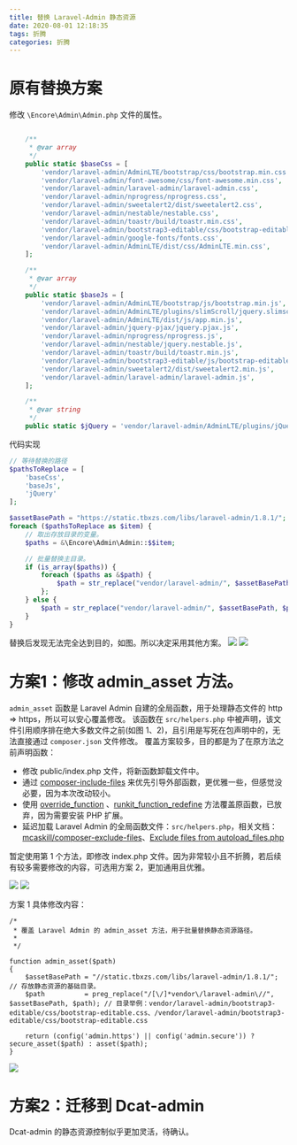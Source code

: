 ```yaml
---
title: 替换 Laravel-Admin 静态资源
date: 2020-08-01 12:18:35
tags: 折腾
categories: 折腾
---
```


# 原有替换方案

修改 `\Encore\Admin\Admin.php` 文件的属性。
```php

    /**
     * @var array
     */
    public static $baseCss = [
        'vendor/laravel-admin/AdminLTE/bootstrap/css/bootstrap.min.css',
        'vendor/laravel-admin/font-awesome/css/font-awesome.min.css',
        'vendor/laravel-admin/laravel-admin/laravel-admin.css',
        'vendor/laravel-admin/nprogress/nprogress.css',
        'vendor/laravel-admin/sweetalert2/dist/sweetalert2.css',
        'vendor/laravel-admin/nestable/nestable.css',
        'vendor/laravel-admin/toastr/build/toastr.min.css',
        'vendor/laravel-admin/bootstrap3-editable/css/bootstrap-editable.css',
        'vendor/laravel-admin/google-fonts/fonts.css',
        'vendor/laravel-admin/AdminLTE/dist/css/AdminLTE.min.css',
    ];

    /**
     * @var array
     */
    public static $baseJs = [
        'vendor/laravel-admin/AdminLTE/bootstrap/js/bootstrap.min.js',
        'vendor/laravel-admin/AdminLTE/plugins/slimScroll/jquery.slimscroll.min.js',
        'vendor/laravel-admin/AdminLTE/dist/js/app.min.js',
        'vendor/laravel-admin/jquery-pjax/jquery.pjax.js',
        'vendor/laravel-admin/nprogress/nprogress.js',
        'vendor/laravel-admin/nestable/jquery.nestable.js',
        'vendor/laravel-admin/toastr/build/toastr.min.js',
        'vendor/laravel-admin/bootstrap3-editable/js/bootstrap-editable.min.js',
        'vendor/laravel-admin/sweetalert2/dist/sweetalert2.min.js',
        'vendor/laravel-admin/laravel-admin/laravel-admin.js',
    ];

    /**
     * @var string
     */
    public static $jQuery = 'vendor/laravel-admin/AdminLTE/plugins/jQuery/jQuery-2.1.4.min.js';
```

代码实现

```php
// 等待替换的路径
$pathsToReplace = [
    'baseCss',
    'baseJs',
    'jQuery'
];

$assetBasePath = "https://static.tbxzs.com/libs/laravel-admin/1.8.1/"; // 存放静态资源的基础目录。
foreach ($pathsToReplace as $item) {
    // 取出存放目录的变量。
    $paths = &\Encore\Admin\Admin::$$item;

    // 批量替换主目录。
    if (is_array($paths)) {
        foreach ($paths as &$path) {
            $path = str_replace("vendor/laravel-admin/", $assetBasePath, $path);
        };
    } else {
        $path = str_replace("vendor/laravel-admin/", $assetBasePath, $path);
    }
}
```

替换后发现无法完全达到目的，如图。所以决定采用其他方案。
![](/media/15962545599789.jpg)
![](/media/15962613409578.jpg)

# 方案1：修改 admin_asset 方法。
`admin_asset` 函数是 Laravel Admin 自建的全局函数，用于处理静态文件的 http => https，所以可以安心覆盖修改。
该函数在 `src/helpers.php` 中被声明，该文件引用顺序排在绝大多数文件之前(如图 1、2)，且引用是写死在包声明中的，无法直接通过 `composer.json` 文件修改。
覆盖方案较多，目的都是为了在原方法之前声明函数：
- 修改 public/index.php 文件，将新函数卸载文件中。
- 通过 [composer-include-files](https://www.cnblogs.com/xdao/p/php_autoload_sort.html) 来优先引导外部函数，更优雅一些，但感觉没必要，因为本次改动较小。
- 使用 [override_function](https://www.php.net/manual/en/function.override-function.php) 、[runkit_function_redefine](https://www.php.net/manual/en/function.runkit-function-remove.php) 方法覆盖原函数，已放弃，因为需要安装 PHP 扩展。
- 延迟加载 Laravel Admin 的全局函数文件：`src/helpers.php`，相关文档：[mcaskill/composer-exclude-files](https://packagist.org/packages/mcaskill/composer-exclude-files)、[Exclude files from autoload_files.php](https://github.com/composer/composer/issues/5029)

暂定使用第 1 个方法，即修改 index.php 文件。因为非常较小且不折腾，若后续有较多需要修改的内容，可选用方案 2，更加通用且优雅。

![](/media/15962583269706.jpg)
![](/media/15962583881855.jpg)

方案 1 具体修改内容：
```
/*
 * 覆盖 Laravel Admin 的 admin_asset 方法，用于批量替换静态资源路径。
 *
 */

function admin_asset($path)
{
    $assetBasePath = "//static.tbxzs.com/libs/laravel-admin/1.8.1/"; // 存放静态资源的基础目录。
    $path          = preg_replace("/[\/]*vendor\/laravel-admin\//", $assetBasePath, $path); // 目录举例：vendor/laravel-admin/bootstrap3-editable/css/bootstrap-editable.css、/vendor/laravel-admin/bootstrap3-editable/css/bootstrap-editable.css

    return (config('admin.https') || config('admin.secure')) ? secure_asset($path) : asset($path);
}
```
![](/media/15962600910658.jpg)

# 方案2：迁移到  Dcat-admin
Dcat-admin 的静态资源控制似乎更加灵活，待确认。